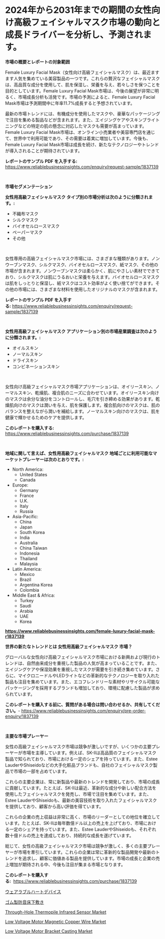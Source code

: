 <p><h1>2024年から2031年までの期間の女性向け高級フェイシャルマスク市場の動向と成長ドライバーを分析し、予測されます。</h1></p><p><strong>市場の概要とレポートの対象範囲</strong></p>
<p><p>Female Luxury Facial Mask（女性向け高級フェイシャルマスク）は、最近ますます人気を集めている美容製品の一つです。これらの贅沢なフェイシャルマスクは、高品質な成分を使用して、肌を保湿し、栄養を与え、若々しさを保つことを目的としています。Female Luxury Facial Mask市場は、今後の展望が非常に明るく、市場成長分析も活発です。市場の予測によると、Female Luxury Facial Mask市場は予測期間中に年率11.7%成長すると予想されています。</p><p>最新の市場トレンドには、有機成分を使用したマスクや、豪華なパッケージングで注目を集める製品などが含まれます。また、エイジングケアやスキンブライトニングなどの特定の肌の懸念に対応したマスクも需要が高まっています。Female Luxury Facial Mask市場は、オンライン小売業者や美容専門店を通じて、世界中で利用可能であり、その需要は着実に増加しています。今後も、Female Luxury Facial Mask市場は成長を続け、新たなテクノロジーやトレンドが導入されることが期待されています。</p></p>
<p><strong>レポートのサンプル PDF を入手する:</strong> <a href="https://www.reliablebusinessinsights.com/enquiry/request-sample/1837139">https://www.reliablebusinessinsights.com/enquiry/request-sample/1837139</a></p>
<p>&nbsp;</p>
<p><strong>市場セグメンテーション</strong></p>
<p><strong>女性用高級フェイシャルマスク タイプ別の市場分析は次のように分類されます。:</strong></p>
<p><ul><li>不織布マスク</li><li>シルクマスク</li><li>バイオセルロースマスク</li><li>ペーパーマスク</li><li>その他</li></ul></p>
<p>&nbsp;</p>
<p><p>女性専用の高級フェイシャルマスク市場には、さまざまな種類があります。ノンウーブンマスク、シルクマスク、バイオセルロースマスク、紙マスク、その他の市場が含まれます。ノンウーブンマスクは柔らかく、肌にやさしい素材でできており、シルクマスクは肌にうるおいと栄養を与えます。バイオセルロースマスクは肌をしっとりと保湿し、紙マスクはコスト効率がよく使い捨てができます。その他の市場には、さまざまな材料を使用したオリジナルのマスクが含まれます。</p></p>
<p><strong>レポートのサンプル PDF を入手する:</strong>&nbsp;<a href="https://www.reliablebusinessinsights.com/enquiry/request-sample/1837139">https://www.reliablebusinessinsights.com/enquiry/request-sample/1837139</a></p>
<p>&nbsp;</p>
<p><strong> 女性用高級フェイシャルマスク アプリケーション別の市場産業調査は次のように分類されます。:</strong></p>
<p><ul><li>オイルスキン</li><li>ノーマルスキン</li><li>ドライスキン</li><li>コンビネーションスキン</li></ul></p>
<p>&nbsp;</p>
<p><p>女性向け高級フェイシャルマスク市場アプリケーションは、オイリースキン、ノーマルスキン、乾燥肌、複合肌のニーズに合わせています。オイリースキン向けのマスクは余分な油分をコントロールし、毛穴を引き締める効果があります。乾燥肌向けのマスクは潤いを与え、肌を保護します。複合肌向けのマスクは、肌のバランスを整えながら潤いを補給します。ノーマルスキン向けのマスクは、肌を健康で輝かせるためのケアを提供します。</p></p>
<p><strong>このレポートを購入する:</strong>&nbsp; <a href="https://www.reliablebusinessinsights.com/purchase/1837139">https://www.reliablebusinessinsights.com/purchase/1837139</a></p>
<p>&nbsp;</p>
<p><strong>地域に関して言えば、女性用高級フェイシャルマスク 地域ごとに利用可能なマーケットプレーヤーは次のとおりです。:</strong></p>
<p><ul>
    <li>
        North America:
        <ul>
            <li>United States</li>
            <li>Canada</li>
        </ul>
    </li>
    <li>
        Europe:
        <ul>
            <li>Germany</li>
            <li>France</li>
            <li>U.K.</li>
            <li>Italy</li>
            <li>Russia</li>
        </ul>
    </li>
    <li>
        Asia-Pacific:
        <ul>
            <li>China</li>
            <li>Japan</li>
            <li>South Korea</li>
            <li>India</li>
            <li>Australia</li>
            <li>China Taiwan</li>
            <li>Indonesia</li>
            <li>Thailand</li>
            <li>Malaysia</li>
        </ul>
    </li>
    <li>
        Latin America:
        <ul>
            <li>Mexico</li>
            <li>Brazil</li>
            <li>Argentina Korea</li>
            <li>Colombia</li>
        </ul>
    </li>
    <li>
        Middle East & Africa:
        <ul>
            <li>Turkey</li>
            <li>Saudi</li>
            <li>Arabia</li>
            <li>UAE</li>
            <li>Korea</li>
        </ul>
    </li>
    </ul></p>
<p><strong><a href="https://www.reliablebusinessinsights.com/female-luxury-facial-mask-r1837139">https://www.reliablebusinessinsights.com/female-luxury-facial-mask-r1837139</a></strong>&nbsp;</p>
<p><strong>世界の新たなトレンドとは 女性用高級フェイシャルマスク 市場？</strong></p>
<p><p>グローバルな女性向け高級フェイシャルマスク市場における新興および現行のトレンドは、自然由来成分を重視した製品の人気が高まっていることです。また、エイジングケアや保湿効果を重視したマスクが需要を引き続き集めています。さらに、マイクロニードルやLEDライトなどの革新的なテクノロジーを取り入れた製品も注目を集めています。また、エコフレンドリーな素材やリサイクル可能なパッケージングを採用するブランドも増加しており、環境に配慮した製品が求められています。</p></p>
<p><strong>このレポートを購入する前に、質問がある場合は問い合わせるか、共有してください。</strong>- <a href="https://www.reliablebusinessinsights.com/enquiry/pre-order-enquiry/1837139">https://www.reliablebusinessinsights.com/enquiry/pre-order-enquiry/1837139</a></p>
<p>&nbsp;</p>
<p><strong>主要な市場プレーヤー</strong></p>
<p><p>女性の高級フェイシャルマスク市場は競争が激しいですが、いくつかの主要プレーヤーが市場を主導しています。例えば、SK-IIは高品質のフェイシャルマスク製品で知られており、市場における一定のシェアを持っています。また、Estee LauderやShiseidoなどの大手化粧品ブランドも、自社のフェイシャルマスク製品で市場の一部を占めています。</p><p>これらの主要企業は、常に新製品や最新のトレンドを開発しており、市場の成長に貢献しています。たとえば、SK-IIは最近、革新的な成分や新しい配合方法を使用したフェイシャルマスクを発売し、市場で注目を集めています。また、Estee LauderやShiseidoも、最新の美容技術を取り入れたフェイシャルマスクを提供しており、顧客から高い評価を得ています。</p><p>これらの企業の売上収益は非常に高く、市場のリーダーとしての地位を確立しています。たとえば、SK-IIは毎年数億ドル以上の売上を上げており、市場における一定のシェアを持っています。また、Estee LauderやShiseidoも、それぞれ数十億ドルの売上を達成しており、持続的な成長を遂げています。</p><p>総じて、女性の高級フェイシャルマスク市場は競争が激しく、多くの主要プレーヤーが市場を牽引しています。これらの企業は常に革新的な製品開発や最新のトレンドを追求し、顧客に価値ある製品を提供しています。市場の成長と企業の売上増加が期待される中、今後も注目が集まる市場となります。</p></p>
<p><strong>このレポートを購入する:</strong>&nbsp;&nbsp;<a href="https://www.reliablebusinessinsights.com/purchase/1837139">https://www.reliablebusinessinsights.com/purchase/1837139</a></p>
<p><p><a href="https://medium.com/@munroco657/%E7%9D%80%E7%94%A8%E5%9E%8B%E5%BF%83%E8%87%93%E3%83%87%E3%83%90%E3%82%A4%E3%82%B9%E5%B8%82%E5%A0%B4%E3%82%A4%E3%83%B3%E3%82%B5%E3%82%A4%E3%83%88-%E5%B8%82%E5%A0%B4%E5%8B%95%E5%90%91-%E6%88%90%E9%95%B7-2024%E5%B9%B4%E3%81%8B%E3%82%892031%E5%B9%B4%E3%81%AE%E4%BA%88%E6%B8%AC-494cf86b69e5">ウェアラブルハートデバイス</a></p><p><a href="https://medium.com/@reyeshowell655/%E3%83%A9%E3%83%90%E3%83%BC%E3%82%B5%E3%82%A6%E3%83%B3%E3%83%89%E3%83%97%E3%83%AB%E3%83%BC%E3%83%95%E3%83%95%E3%83%AD%E3%82%A2%E3%82%A2%E3%83%B3%E3%83%80%E3%83%BC%E3%83%AC%E3%82%A4%E5%B8%82%E5%A0%B4-%E7%AB%B6%E4%BA%89%E5%88%86%E6%9E%90-%E5%B8%82%E5%A0%B4%E5%8B%95%E5%90%91-2031%E5%B9%B4%E3%81%BE%E3%81%A7%E3%81%AE%E4%BA%88%E6%B8%AC-6a724f778ef5">ゴム製防音床下敷き</a></p><p><a href="https://issuu.com/reportprime-2/docs/through-hole-thermopile-infrared-sensor-market-siz">Through-Hole Thermopile Infrared Sensor Market</a></p><p><a href="https://github.com/arionmp/Market-Research-Report-List-3/blob/main/low-voltage-motor-magnetic-copper-wire-market.md">Low Voltage Motor Magnetic Copper Wire Market</a></p><p><a href="https://github.com/markusgodoy/Market-Research-Report-List-3/blob/main/low-voltage-motor-bracket-casting-market.md">Low Voltage Motor Bracket Casting Market</a></p></p>